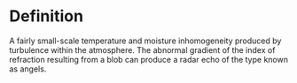 # Definition

A fairly small-scale temperature and moisture inhomogeneity produced by
turbulence within the atmosphere. The abnormal gradient of the index of
refraction resulting from a blob can produce a radar echo of the type
known as angels.
